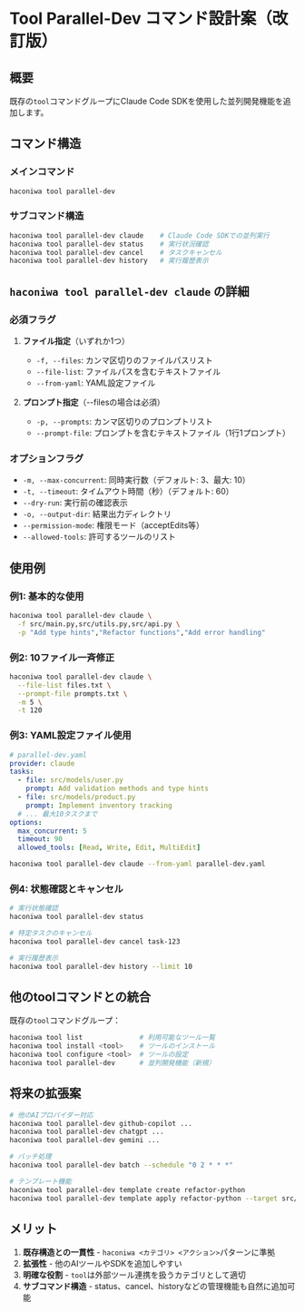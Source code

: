# Tool Parallel-Dev コマンド設計案（改訂版）

## 概要

既存の`tool`コマンドグループにClaude Code SDKを使用した並列開発機能を追加します。

## コマンド構造

### メインコマンド
```bash
haconiwa tool parallel-dev
```

### サブコマンド構造
```bash
haconiwa tool parallel-dev claude    # Claude Code SDKでの並列実行
haconiwa tool parallel-dev status    # 実行状況確認
haconiwa tool parallel-dev cancel    # タスクキャンセル
haconiwa tool parallel-dev history   # 実行履歴表示
```

## `haconiwa tool parallel-dev claude` の詳細

### 必須フラグ

1. **ファイル指定**（いずれか1つ）
   - `-f, --files`: カンマ区切りのファイルパスリスト
   - `--file-list`: ファイルパスを含むテキストファイル
   - `--from-yaml`: YAML設定ファイル

2. **プロンプト指定**（--filesの場合は必須）
   - `-p, --prompts`: カンマ区切りのプロンプトリスト
   - `--prompt-file`: プロンプトを含むテキストファイル（1行1プロンプト）

### オプションフラグ

- `-m, --max-concurrent`: 同時実行数（デフォルト: 3、最大: 10）
- `-t, --timeout`: タイムアウト時間（秒）（デフォルト: 60）
- `--dry-run`: 実行前の確認表示
- `-o, --output-dir`: 結果出力ディレクトリ
- `--permission-mode`: 権限モード（acceptEdits等）
- `--allowed-tools`: 許可するツールのリスト

## 使用例

### 例1: 基本的な使用
```bash
haconiwa tool parallel-dev claude \
  -f src/main.py,src/utils.py,src/api.py \
  -p "Add type hints","Refactor functions","Add error handling"
```

### 例2: 10ファイル一斉修正
```bash
haconiwa tool parallel-dev claude \
  --file-list files.txt \
  --prompt-file prompts.txt \
  -m 5 \
  -t 120
```

### 例3: YAML設定ファイル使用
```yaml
# parallel-dev.yaml
provider: claude
tasks:
  - file: src/models/user.py
    prompt: Add validation methods and type hints
  - file: src/models/product.py
    prompt: Implement inventory tracking
  # ... 最大10タスクまで
options:
  max_concurrent: 5
  timeout: 90
  allowed_tools: [Read, Write, Edit, MultiEdit]
```

```bash
haconiwa tool parallel-dev claude --from-yaml parallel-dev.yaml
```

### 例4: 状態確認とキャンセル
```bash
# 実行状態確認
haconiwa tool parallel-dev status

# 特定タスクのキャンセル
haconiwa tool parallel-dev cancel task-123

# 実行履歴表示
haconiwa tool parallel-dev history --limit 10
```

## 他のtoolコマンドとの統合

既存の`tool`コマンドグループ：
```bash
haconiwa tool list              # 利用可能なツール一覧
haconiwa tool install <tool>    # ツールのインストール
haconiwa tool configure <tool>  # ツールの設定
haconiwa tool parallel-dev      # 並列開発機能（新規）
```

## 将来の拡張案

```bash
# 他のAIプロバイダー対応
haconiwa tool parallel-dev github-copilot ...
haconiwa tool parallel-dev chatgpt ...
haconiwa tool parallel-dev gemini ...

# バッチ処理
haconiwa tool parallel-dev batch --schedule "0 2 * * *"

# テンプレート機能
haconiwa tool parallel-dev template create refactor-python
haconiwa tool parallel-dev template apply refactor-python --target src/
```

## メリット

1. **既存構造との一貫性** - `haconiwa <カテゴリ> <アクション>`パターンに準拠
2. **拡張性** - 他のAIツールやSDKを追加しやすい
3. **明確な役割** - `tool`は外部ツール連携を扱うカテゴリとして適切
4. **サブコマンド構造** - status、cancel、historyなどの管理機能も自然に追加可能